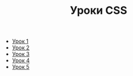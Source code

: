 <!DOCTYPE html>
<html lang="ru">
<head>
  <title>Уроки CSS</title>
  <link rel="stylesheet" href="style.css">
</head>
<body>
  <header>
    <h1>Уроки CSS</h1>
  </header>
  <main>
    <ul class="lessons">
      <li><a href="/web/1 lesson">Урок 1</a></li>
      <li><a href="/web/2 lesson">Урок 2</a></li>
      <li><a href="/web/3 lesson">Урок 3</a></li>
      <li><a href="/web/4 lesson">Урок 4</a></li>
      <li><a href="/web/5 lesson">Урок 5</a></li>
    </ul>
  </main>
</body>
</html>
